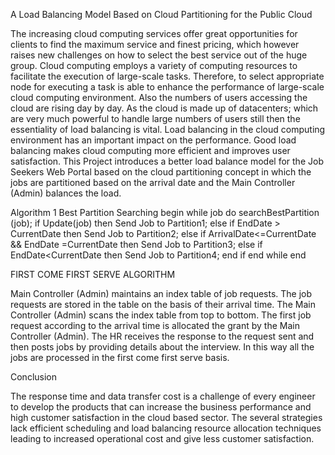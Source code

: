 A Load Balancing Model Based on Cloud Partitioning for the Public Cloud

The increasing cloud computing services offer great opportunities for clients to find the maximum service and finest pricing, which however raises new
challenges on how to select the best service out of the huge group. Cloud computing employs a variety of computing resources to facilitate the
execution of large-scale tasks. Therefore, to select appropriate node for executing a task is able to enhance the performance of large-scale cloud
computing environment. Also the numbers of users accessing the cloud are rising day by day. As the cloud is made up of datacenters; which are very
much powerful to handle large numbers of users still then the essentiality of load balancing is vital. Load balancing in the cloud computing environment
has an important impact on the performance. Good load balancing makes cloud computing more efficient and improves user satisfaction. This Project
introduces a better load balance model for the Job Seekers Web Portal based on the cloud partitioning concept in which the jobs are partitioned based on
the arrival date and the Main Controller (Admin) balances the load.


Algorithm 1 Best Partition Searching
begin
while job do
searchBestPartition (job);
if Update(job) then
Send Job to Partition1;
else if EndDate > CurrentDate then
Send Job to Partition2;
else if ArrivalDate<=CurrentDate && EndDate =CurrentDate then
Send Job to Partition3;
else if EndDate<CurrentDate then
Send Job to Partition4;
end if
end while
end

FIRST COME FIRST SERVE ALGORITHM

Main Controller (Admin) maintains an index table of job requests.
The job requests are stored in the table on the basis of their arrival time.
The Main Controller (Admin) scans the index table from top to bottom.
The first job request according to the arrival time is allocated the grant by the Main
Controller (Admin).
The HR receives the response to the request sent and then posts jobs by providing
details about the interview.
In this way all the jobs are processed in the first come first serve basis.

Conclusion

The response time and data transfer cost is a challenge of every engineer to develop
the products that can increase the business performance and high customer
satisfaction in the cloud based sector. The several strategies lack efficient scheduling
and load balancing resource allocation techniques leading to increased operational
cost and give less customer satisfaction. 
